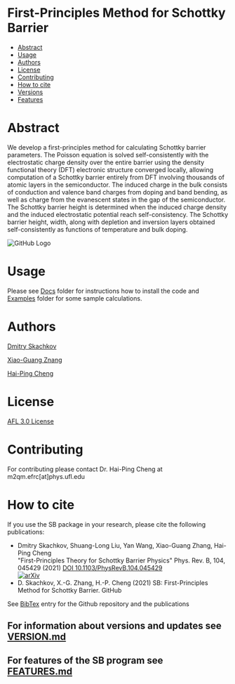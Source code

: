 # First-Principles Method for Schottky Barrier

* [Abstract](README.md#abstract)
* [Usage](README.md#usage)
* [Authors](README.md#authors)
* [License](README.md#license)
* [Contributing](README.md#contributing)
* [How to cite](README.md#how-to-cite)
* [Versions](VERSION.md)
* [Features](FEATURES.md)

# Abstract

We develop a first-principles method for calculating Schottky barrier parameters. The Poisson equation is solved self-consistently with the electrostatic charge density over the entire barrier using the density functional theory (DFT) electronic structure converged locally, allowing computation of a Schottky barrier entirely from DFT involving thousands of atomic layers in the semiconductor. The induced charge in the bulk consists of conduction and valence band charges from doping and band bending, as well as charge from the evanescent states in the gap of the semiconductor. The Schottky barrier height is determined when the induced charge density and the induced electrostatic potential reach self-consistency. The Schottky barrier height, width, along with depletion and inversion layers obtained self-consistently as functions of temperature and bulk doping.

![GitHub Logo](https://github.com/Dmitry-Skachkov/SchottkyBarrier/blob/main/Docs/logo.jpg)

# Usage

Please see [Docs](Docs) folder for instructions how to install the code and [Examples](Examples) folder for some sample calculations. 

# Authors

[Dmitry Skachkov](mailto:dmitry.skachkov@dsedu.org)

[Xiao-Guang Znang](mailto:xgz@ufl.edu)

[Hai-Ping Cheng](mailto:ha.cheng@northeastern.edu)

# License

[AFL 3.0 License](https://github.com/Dmitry-Skachkov/SB/blob/main/LICENSE.md) 

# Contributing

For contributing please contact Dr. Hai-Ping Cheng at m2qm.efrc[at]phys.ufl.edu

# How to cite

If you use the SB package in your research, please cite the following publications:

* Dmitry Skachkov, Shuang-Long Liu, Yan Wang, Xiao-Guang Zhang, Hai-Ping Cheng  
"First-Principles Theory for Schottky Barrier Physics" Phys. Rev. B, 104, 045429 (2021) [DOI 10.1103/PhysRevB.104.045429](https://doi.org/10.1103/PhysRevB.104.045429)  
[![arXiv](https://img.shields.io/badge/arXiv-2001.00710-b31b1b.svg?style=plastic)](https://arxiv.org/abs/2001.00710)
* D. Skachkov, X.-G. Zhang, H.-P. Cheng (2021) SB: First-Principles Method for Schottky Barrier. GitHub 

See [BibTex](BibTex.md) entry for the Github repository and the publications
  
## For information about versions and updates see [VERSION.md](VERSION.md) 

## For features of the SB program see [FEATURES.md](FEATURES.md) 





